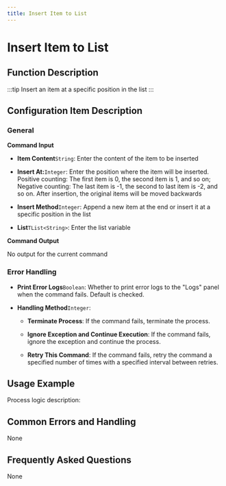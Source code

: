 ```yaml
---
title: Insert Item to List
---
```


# Insert Item to List

## Function Description

:::tip 
Insert an item at a specific position in the list
:::

## Configuration Item Description

### General

**Command Input**

- **Item Content**`String`: Enter the content of the item to be inserted

- **Insert At:**`Integer`: Enter the position where the item will be inserted. Positive counting: The first item is 0, the second item is 1, and so on; Negative counting: The last item is -1, the second to last item is -2, and so on. After insertion, the original items will be moved backwards

- **Insert Method**`Integer`: Append a new item at the end or insert it at a specific position in the list

- **List**`TList<String>`: Enter the list variable


**Command Output**

No output for the current command


### Error Handling

- **Print Error Logs**`Boolean`: Whether to print error logs to the "Logs" panel when the command fails. Default is checked. 

- **Handling Method**`Integer`:

    - **Terminate Process**: If the command fails, terminate the process.

    - **Ignore Exception and Continue Execution**: If the command fails, ignore the exception and continue the process.

    - **Retry This Command**: If the command fails, retry the command a specified number of times with a specified interval between retries.

## Usage Example

Process logic description:

## Common Errors and Handling

None

## Frequently Asked Questions

None

